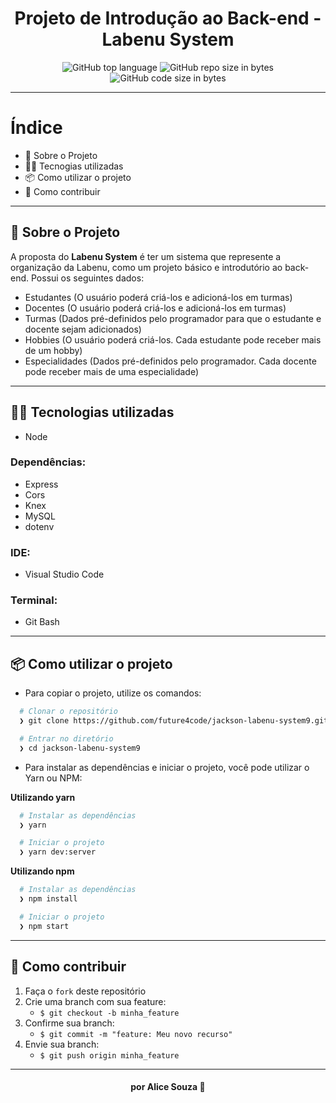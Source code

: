 <h1 align="center">
  Projeto de Introdução ao Back-end - Labenu System  
</h1>

<p align="center">
  <img alt="GitHub top language" src="https://img.shields.io/github/languages/top/future4code/jackson-labenu-system9?logo=typescript">

  <img alt="GitHub repo size in bytes" src="https://img.shields.io/github/repo-size/future4code/jackson-labenu-system9?color=pink">

  <img alt="GitHub code size in bytes" src="https://img.shields.io/github/last-commit/future4code/jackson-labenu-system9">
</p>

---

# Índice

- 🚀️ Sobre o Projeto
- 👨‍💻️ Tecnogias utilizadas
- 📦️ Como utilizar o projeto
- 🤔️ Como contribuir

---

## 🚀️ Sobre o Projeto

A proposta do **Labenu System** é ter um sistema que represente a organização da Labenu, como um projeto básico e introdutório ao back-end.
Possui os seguintes dados:
- Estudantes (O usuário poderá criá-los e adicioná-los em turmas)
- Docentes (O usuário poderá criá-los e adicioná-los em turmas)
- Turmas (Dados pré-definidos pelo programador para que o estudante e docente sejam adicionados)
- Hobbies (O usuário poderá criá-los. Cada estudante pode receber mais de um hobby)
- Especialidades (Dados pré-definidos pelo programador. Cada docente pode receber mais de uma especialidade)

---

## 👨‍💻️ Tecnologias utilizadas

- Node

### Dependências:

- Express
- Cors
- Knex
- MySQL
- dotenv

### IDE:

- Visual Studio Code

### Terminal:

- Git Bash

---

## 📦️ Como utilizar o projeto

- Para copiar o projeto, utilize os comandos:

```bash
  # Clonar o repositório
  ❯ git clone https://github.com/future4code/jackson-labenu-system9.git

  # Entrar no diretório
  ❯ cd jackson-labenu-system9
```

- Para instalar as dependências e iniciar o projeto, você pode utilizar o Yarn ou NPM:

**Utilizando yarn**

```bash
  # Instalar as dependências
  ❯ yarn

  # Iniciar o projeto
  ❯ yarn dev:server
```

**Utilizando npm**

```bash
  # Instalar as dependências
  ❯ npm install

  # Iniciar o projeto
  ❯ npm start
```

---

## 🤔️ Como contribuir

1. Faça o `fork` deste repositório
2. Crie uma branch com sua feature:
   - `$ git checkout -b minha_feature`
3. Confirme sua branch:
   - `$ git commit -m "feature: Meu novo recurso"`
4. Envie sua branch:
   - `$ git push origin minha_feature`

---

<h4 align="center">
  por Alice Souza 💚 
</h4>
